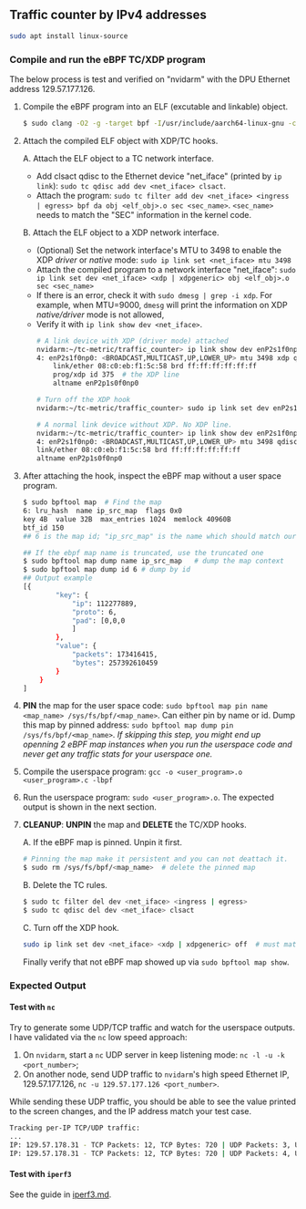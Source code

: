 ## Traffic counter by IPv4 addresses


```bash
sudo apt install linux-source
```

### Compile and run the eBPF TC/XDP program
The below process is test and verified on "nvidarm" with the DPU Ethernet address 129.57.177.126.

1. Compile the eBPF program into an ELF (excutable and linkable) object.
    ```bash
    $ sudo clang -O2 -g -target bpf -I/usr/include/aarch64-linux-gnu -c <kernel_program>.c -o <elf_obj>.o  # "-g" is required to show debug information
    ```
2. Attach the compiled ELF object with XDP/TC hooks.
   
   A. Attach the ELF object to a TC network interface. 
   - Add clsact qdisc to the Ethernet device "net_iface" (printed by `ip link`): `sudo tc qdisc add dev <net_iface> clsact`.
   - Attach the program: `sudo tc filter add dev <net_iface> <ingress | egress> bpf da obj <elf_obj>.o sec <sec_name>`. `<sec_name>` needs to match the "SEC" information in the kernel code.
  
   B. Attach the ELF object to a XDP network interface.
   - (Optional) Set the network interface's MTU to 3498 to enable the XDP *driver* or *native* mode: `sudo ip link set <net_iface> mtu 3498`
   - Attach the compiled program to a network interface "net_iface": `sudo ip link set dev <net_iface> <xdp | xdpgeneric> obj <elf_obj>.o sec <sec_name>`
   - If there is an error, check it with `sudo dmesg | grep -i xdp`. For example, when MTU=9000, `dmesg` will print the information on XDP *native/driver* mode is not allowed, 
   - Verify it with `ip link show dev <net_iface>`.
        ```bash
        # A link device with XDP (driver mode) attached
        nvidarm:~/tc-metric/traffic_counter> ip link show dev enP2s1f0np0
        4: enP2s1f0np0: <BROADCAST,MULTICAST,UP,LOWER_UP> mtu 3498 xdp qdisc mq state UP mode DEFAULT group default qlen 1000
            link/ether 08:c0:eb:f1:5c:58 brd ff:ff:ff:ff:ff:ff
            prog/xdp id 375  # the XDP line
            altname enP2p1s0f0np0
    
        # Turn off the XDP hook
        nvidarm:~/tc-metric/traffic_counter> sudo ip link set dev enP2s1f0np0 xdp off

        # A normal link device without XDP. No XDP line.
        nvidarm:~/tc-metric/traffic_counter> ip link show dev enP2s1f0np0
        4: enP2s1f0np0: <BROADCAST,MULTICAST,UP,LOWER_UP> mtu 3498 qdisc mq state UP mode DEFAULT group default qlen 1000
        link/ether 08:c0:eb:f1:5c:58 brd ff:ff:ff:ff:ff:ff
        altname enP2p1s0f0np0
        ```
3. After attaching the hook, inspect the eBPF map without a user space program.
  
    ```bash
    $ sudo bpftool map  # Find the map
    6: lru_hash  name ip_src_map  flags 0x0
    key 4B  value 32B  max_entries 1024  memlock 40960B
    btf_id 150
    ## 6 is the map id; "ip_src_map" is the name which should match our definition in the C eBPF kernel code

    ## If the ebpf map name is truncated, use the truncated one 
    $ sudo bpftool map dump name ip_src_map   # dump the map context
    $ sudo bpftool map dump id 6 # dump by id
    ## Output example
    [{
            "key": {
                "ip": 112277889,
                "proto": 6,
                "pad": [0,0,0
                ]
            },
            "value": {
                "packets": 173416415,
                "bytes": 257392610459
            }
        }
    ]
    ```

4. **PIN** the map for the user space code: `sudo bpftool map pin name <map_name> /sys/fs/bpf/<map_name>`. Can either pin by name or id. Dump this map by pinned address: `sudo bpftool map dump pin /sys/fs/bpf/<map_name>`. *If skipping this step, you might end up openning 2 eBPF map instances when you run the userspace code and never get any traffic stats for your userspace one.*

5. Compile the userspace program: `gcc -o <user_program>.o <user_program>.c -lbpf`
6. Run the userspace program: `sudo <user_program>.o`. The expected output is shown in the next section.

7. **CLEANUP**: **UNPIN** the map and **DELETE** the TC/XDP hooks.
   
   A. If the eBPF map is pinned. Unpin it first.
    ```bash
    # Pinning the map make it persistent and you can not deattach it.
    $ sudo rm /sys/fs/bpf/<map_name>  # delete the pinned map
    ```
   B. Delete the TC rules.
    ```bash
    $ sudo tc filter del dev <net_iface> <ingress | egress>
    $ sudo tc qdisc del dev <net_iface> clsact
    ```
   C. Turn off the XDP hook.
   ```bash
   sudo ip link set dev <net_iface> <xdp | xdpgeneric> off  # must match the XDP turn-on mode
   ```

    Finally verify that not eBPF map showed up via `sudo bpftool map show`.


### Expected Output

#### Test with `nc`
Try to generate some UDP/TCP traffic and watch for the userspace outputs. I have validated via the `nc` low speed approach:

1. On `nvidarm`, start a `nc` UDP server in keep listening mode: `nc -l -u -k <port_number>`;
2. On another node, send UDP traffic to `nvidarm`'s high speed Ethernet IP, 129.57.177.126, `nc -u 129.57.177.126 <port_number>`.

While sending these UDP traffic, you should be able to see the value printed to the screen changes, and the IP address match your test case.

```bash
Tracking per-IP TCP/UDP traffic:
...
IP: 129.57.178.31 - TCP Packets: 12, TCP Bytes: 720 | UDP Packets: 3, UDP Bytes: 120
IP: 129.57.178.31 - TCP Packets: 12, TCP Bytes: 720 | UDP Packets: 4, UDP Bytes: 153  # Recieved another tc UDP packet
```

#### Test with `iperf3`

See the guide in [iperf3.md](../docs-general/iperf3.md).
